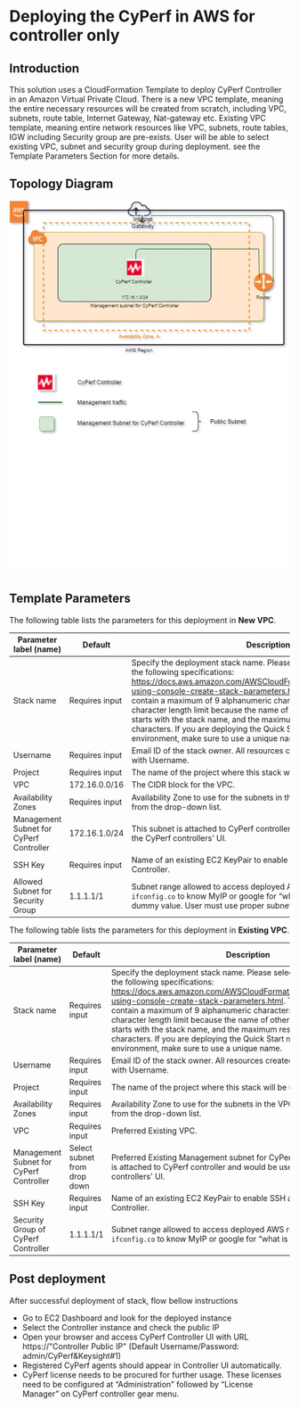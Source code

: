 # Deploying the CyPerf in AWS for controller only      
## Introduction
This solution uses a CloudFormation Template to deploy CyPerf Controller in an Amazon Virtual Private Cloud.
There is a new VPC template, meaning the entire necessary resources will be created from scratch, including VPC, subnets, route table, Internet Gateway, Nat-gateway etc. 
Existing VPC template, meaning entire network resources like VPC, subnets, route tables, IGW including Security group are pre-exists. User will be able to select existing VPC, subnet and security group during deployment.
see the Template Parameters Section for more details. 

## Topology Diagram
![cyperf_controller](cyperf_controller.jpg)

## Template Parameters
The following table lists the parameters for this deployment in **New VPC**.

| **Parameter label (name)**                   | **Default**            | **Description**  |
| ----------------------- | ----------------- | ----- |
| Stack name            | Requires input   | Specify the deployment stack name. Please select the stack name as per the following specifications: https://docs.aws.amazon.com/AWSCloudFormation/latest/UserGuide/cfn-using-console-create-stack-parameters.html. The stack name can contain a maximum of 9 alphanumeric characters. Amazon imposes this character length limit because the name of other resources from this stack starts with the stack name, and the maximum resource name length is 64 characters. If you are deploying the Quick Start multiple times in the same environment, make sure to use a unique name. |
| Username      | Requires input       | Email ID of the stack owner. All resources created by this stack are tagged with Username. |
| Project | Requires input | The name of the project where this stack will be used. |
| VPC | 172.16.0.0/16 |The CIDR block for the VPC. |
| Availability Zones | Requires input | Availability Zone to use for the subnets in the VPC. Select Availability Zone from the drop-down list. |
| Management Subnet for CyPerf Controller | 172.16.1.0/24 | This subnet is attached to CyPerf controller and would be used to access the CyPerf controllers' UI. |
| SSH Key                   | Requires input            | Name of an existing EC2 KeyPair to enable SSH access to the CyPerf Controller.  |
| Allowed Subnet for Security Group      | 1.1.1.1/1      | Subnet range allowed to access deployed AWS resources. Execute `curl ifconfig.co` to know MyIP or google for “what is my IP”. Default value is dummy value. User must use proper subnet range.  |

The following table lists the parameters for this deployment in **Existing VPC**.

| **Parameter label (name)**                   | **Default**            | **Description**  |
| ----------------------- | ----------------- | ----- |
| Stack name      | Requires input     | Specify the deployment stack name. Please select the stack name as per the following specifications: https://docs.aws.amazon.com/AWSCloudFormation/latest/UserGuide/cfn-using-console-create-stack-parameters.html. The stack name can contain a maximum of 9 alphanumeric characters. Amazon imposes this character length limit because the name of other resources from this stack starts with the stack name, and the maximum resource name length is 64 characters. If you are deploying the Quick Start multiple times in the same environment, make sure to use a unique name.  |
| Username                  | Requires input            | Email ID of the stack owner. All resources created by this stack are tagged with Username.  | 
| Project                  | Requires input            | The name of the project where this stack will be used.  | 
| Availability Zones                  | Requires input            | Availability Zone to use for the subnets in the VPC. Select Availability Zone from the drop-down list.  | 
| VPC                  | Requires input          | Preferred Existing VPC.  | 
| Management Subnet for CyPerf Controller                  | Select subnet from drop down            | Preferred Existing Management subnet for CyPerf Controller. This subnet is attached to CyPerf controller and would be used to access the CyPerf controllers' UI.  |
| SSH Key                   | Requires input            | Name of an existing EC2 KeyPair to enable SSH access to the CyPerf Controller.  | 
| Security Group of CyPerf Controller                  | 1.1.1.1/1            | Subnet range allowed to access deployed AWS resources. Execute `curl ifconfig.co` to know MyIP or google for “what is my IP”.  |

## Post deployment

After successful deployment of stack, flow bellow instructions

-	Go to EC2 Dashboard and look for the deployed instance
-	Select the Controller instance and check the public IP 
-	Open your browser and access CyPerf Controller UI with URL https://"Controller Public IP" (Default Username/Password: admin/CyPerf&Keysight#1)
-   Registered CyPerf agents should appear in Controller UI automatically.
-   CyPerf license needs to be procured for further usage. These licenses need to be configured at “Administration” followed by “License Manager” on CyPerf controller gear menu.